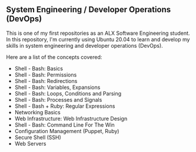 ## System Engineering / Developer Operations (DevOps)

This is one of my first repositories as an ALX Software Engineering student. In this repository, I'm currently using Ubuntu 20.04 to learn and develop my skills in system engineering and developer operations (DevOps).

Here are a list of the concepts covered:
+ Shell - Bash: Basics
+ Shell - Bash: Permissions
+ Shell - Bash: Redirections
+ Shell - Bash: Variables, Expansions
+ Shell - Bash: Loops, Conditions and Parsing
+ Shell - Bash: Processes and Signals
+ Shell - Bash + Ruby: Regular Expressions
+ Networking Basics
+ Web Infrastructure: Web Infrastructure Design
+ Shell - Bash: Command Line For The Win
+ Configuration Management (Puppet, Ruby)
+ Secure Shell (SSH)
+ Web Servers

<!-- Remember the projects to revisit. -->
